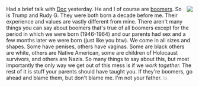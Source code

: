 <img src="http://scripting.com/images/2019/12/06/boom.png" border="0" align="right">Had a brief talk with <a href="http://blogs.harvard.edu/doc/2019/12/03/ageism/">Doc</a> yesterday. He and I of course are <a href="https://en.wikipedia.org/wiki/Baby_boomers">boomers</a>. So is Trump and Rudy G. They were both born a decade before me. Their experience and values are vastly different from mine. There aren't many things you can say about boomers that's true of all boomers except for the period in which we were born (1946-1964) and our parents had sex and a few months later we were born (just like you btw). We come in all sizes and shapes. Some have penises, others have vaginas. Some are black others are white, others are Native American, some are children of Holocaust survivors, and others are Nazis. So many things to say about this, but most importantly the only way we get out of this mess is if we <i>work together. </i>The rest of it is stuff your parents should have taught you. If they're boomers, go ahead and blame them, but don't blame me. I'm not your father. :boom:
